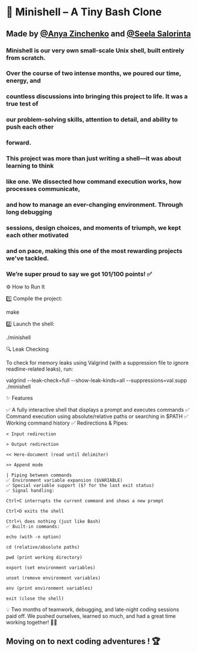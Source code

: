 # 🐚 Minishell – A Tiny Bash Clone
## Made by [@Anya Zinchenko](https://github.com/greyear) and [@Seela Salorinta](https://github.com/SeelaSalorinta)

### Minishell is our very own small-scale Unix shell, built entirely from scratch.
### Over the course of two intense months, we poured our time, energy, and
### countless discussions into bringing this project to life. It was a true test of
### our problem-solving skills, attention to detail, and ability to push each other
### forward.

### This project was more than just writing a shell—it was about learning to think
### like one. We dissected how command execution works, how processes communicate,
### and how to manage an ever-changing environment. Through long debugging
### sessions, design choices, and moments of triumph, we kept each other motivated
### and on pace, making this one of the most rewarding projects we've tackled.

### We’re super proud to say we got 101/100 points! ✅

⚙️ How to Run It

1️⃣ Compile the project:

make

2️⃣ Launch the shell:

./minishell

🔍 Leak Checking

To check for memory leaks using Valgrind (with a suppression file to ignore readline-related leaks), run:

valgrind --leak-check=full --show-leak-kinds=all --suppressions=val.supp ./minishell

✨ Features

✅ A fully interactive shell that displays a prompt and executes commands
✅ Command execution using absolute/relative paths or searching in $PATH
✅ Working command history
✅ Redirections & Pipes:

    < Input redirection

    > Output redirection

    << Here-document (read until delimiter)

    >> Append mode

    | Piping between commands
    ✅ Environment variable expansion ($VARIABLE)
    ✅ Special variable support ($? for the last exit status)
    ✅ Signal handling:

    Ctrl+C interrupts the current command and shows a new prompt

    Ctrl+D exits the shell

    Ctrl+\ does nothing (just like Bash)
    ✅ Built-in commands:

    echo (with -n option)

    cd (relative/absolute paths)

    pwd (print working directory)

    export (set environment variables)

    unset (remove environment variables)

    env (print environment variables)

    exit (close the shell)

💡 Two months of teamwork, debugging, and late-night coding sessions paid off. We pushed ourselves, learned so much, and had a great time working together! 💪🎉 

## Moving on to next coding adventures ! 🏆
